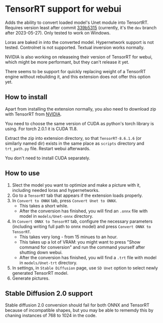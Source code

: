 # TensorRT support for webui

Adds the ability to convert loaded model's Unet module into TensortRT. Requires version least after commit [339b5315](htts://github.com/AUTOMATIC1111/stable-diffusion-webui/commit/339b5315700a469f4a9f0d5afc08ca2aca60c579) (currently, it's the `dev` branch after 2023-05-27). Only tested to work on Windows.

Loras are baked in into the converted model. Hypernetwork support is not tested. Controlnet is not supported. Textual inversion works normally.

NVIDIA is also working on releaseing their version of TensorRT for webui, which might be more performant, but they can't release it yet.

There seems to be support for quickly replacing weight of a TensorRT engine without rebuilding it, and this extension does not offer this option yet.

## How to install

Apart from installing the extension normally, you also need to download zip with TensorRT from [NVIDIA](https://developer.nvidia.com/nvidia-tensorrt-8x-download).

You need to choose the same version of CUDA as python's torch library is using. For torch 2.0.1 it is CUDA 11.8.

Extract the zip into extension directory, so that `TensorRT-8.6.1.6` (or similarly named dir) exists in the same place as `scripts` directory and `trt_path.py` file. Restart webui afterwards.

You don't need to install CUDA separately.

## How to use

1. Slect the model you want to optimize and make a picture with it, including needed loras and hypernetworks.
2. Go to a `TensorRT` tab that appears if the extension loads properly.
3. In `Convert to ONNX` tab, press `Convert Unet to ONNX`.
   * This takes a short while.
   * After the conversion has finished, you will find an `.onnx` file with model in `models/Unet-onnx` directory.
4. In `Convert ONNX to TensorRT` tab, configure the necessary parameters (including writing full path to onnx model) and press `Convert ONNX to TensorRT`.
   * This takes very long - from 15 minues to an hour.
   * This takes up a lot of VRAM: you might want to press "Show command for conversion" and run the command yourself after shutting down webui.
   * After the conversion has finished, you will find a `.trt` file with model in `models/Unet-trt` directory.
5. In settings, in `Stable Diffusion` page, use `SD Unet` option to select newly generated TensorRT model.
6. Generate pictures.

## Stable Diffusion 2.0 support
Stable diffusion 2.0 conversion should fail for both ONNX and TensorRT because of incompatible shapes, but you may be able to rememdy this by chaning instances of 768 to 1024 in the code.
